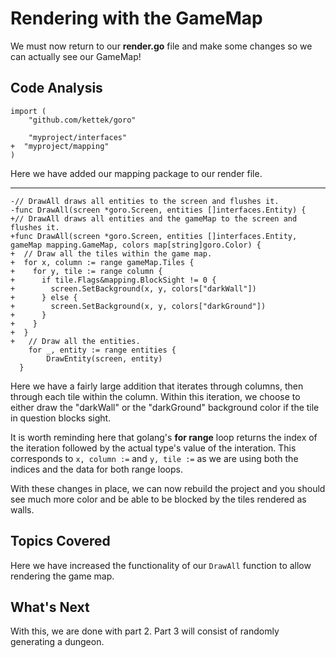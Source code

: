 # Rendering with the GameMap
We must now return to our **render.go** file and make some changes so we can actually see our GameMap!

## Code Analysis
```
import (
	"github.com/kettek/goro"

	"myproject/interfaces"
+  "myproject/mapping"
)
```
Here we have added our mapping package to our render file.

---
```
-// DrawAll draws all entities to the screen and flushes it.
-func DrawAll(screen *goro.Screen, entities []interfaces.Entity) {
+// DrawAll draws all entities and the gameMap to the screen and flushes it.
+func DrawAll(screen *goro.Screen, entities []interfaces.Entity, gameMap mapping.GameMap, colors map[string]goro.Color) {
+  // Draw all the tiles within the game map.
+  for x, column := range gameMap.Tiles {
+    for y, tile := range column {
+      if tile.Flags&mapping.BlockSight != 0 {
+        screen.SetBackground(x, y, colors["darkWall"])
+      } else {
+        screen.SetBackground(x, y, colors["darkGround"])
+      }
+    }
+  }
+	// Draw all the entities.
	for _, entity := range entities {
		DrawEntity(screen, entity)
  }
```
Here we have a fairly large addition that iterates through columns, then through each tile within the column. Within this iteration, we choose to either draw the "darkWall" or the "darkGround" background color if the tile in question blocks sight.

It is worth reminding here that golang's **for range** loop returns the index of the iteration followed by the actual type's value of the interation. This corresponds to `x, column :=` and `y, tile :=` as we are using both the indices and the data for both range loops.

With these changes in place, we can now rebuild the project and you should see much more color and be able to be blocked by the tiles rendered as walls.

## Topics Covered
Here we have increased the functionality of our `DrawAll` function to allow rendering the game map.

## What's Next
With this, we are done with part 2. Part 3 will consist of randomly generating a dungeon.
